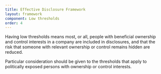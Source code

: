 ```yaml
---
title: Effective Disclosure Framework
layout: framework
component: Low thresholds
order: 4
---
```


Having low thresholds means most, or all, people with beneficial ownership and control interests in a company are included in disclosures, and that the risk that someone with relevant ownership or control remains hidden are reduced.

Particular consideration should be given to the thresholds that apply to politically exposed persons with ownership or control interests.